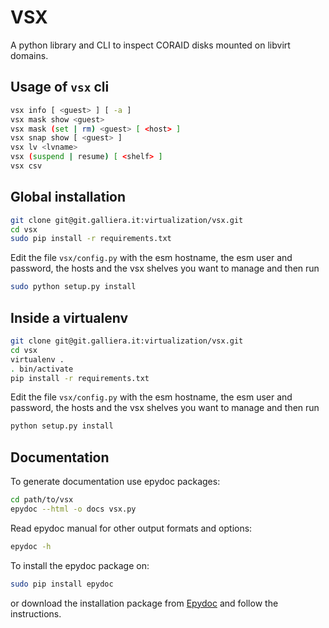 # VSX
A python library and CLI to inspect CORAID disks mounted on libvirt domains.

Usage of `vsx` cli
------------------
```bash
vsx info [ <guest> ] [ -a ]
vsx mask show <guest>
vsx mask (set | rm) <guest> [ <host> ]
vsx snap show [ <guest> ]
vsx lv <lvname>
vsx (suspend | resume) [ <shelf> ]
vsx csv
```

Global installation
-------------------
```bash
git clone git@git.galliera.it:virtualization/vsx.git
cd vsx
sudo pip install -r requirements.txt
```
Edit the file `vsx/config.py` with the esm hostname,
the esm user and password, the hosts and the vsx shelves you want
to manage and then run

```bash
sudo python setup.py install
```

Inside a virtualenv
-------------------
```bash
git clone git@git.galliera.it:virtualization/vsx.git
cd vsx
virtualenv .
. bin/activate
pip install -r requirements.txt
```
Edit the file `vsx/config.py` with the esm hostname,
the esm user and password, the hosts and the vsx shelves you want
to manage and then run

```bash
python setup.py install
```

Documentation
-------------
To generate documentation use epydoc packages:

```bash
cd path/to/vsx
epydoc --html -o docs vsx.py
```
Read epydoc manual for other output formats and options:

```bash
epydoc -h
```
To install the epydoc package on:

```bash
sudo pip install epydoc
```
or download the installation package from [Epydoc](http://epydoc.sourceforge.net/) and follow the instructions.